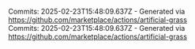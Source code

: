Commits: 2025-02-23T15:48:09.637Z - Generated via https://github.com/marketplace/actions/artificial-grass
<br>
Commits: 2025-02-23T15:48:09.637Z - Generated via https://github.com/marketplace/actions/artificial-grass
<br>
